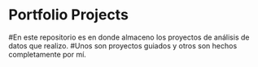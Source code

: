 # Portfolio Projects
#En este repositorio es en donde almaceno los proyectos de análisis de datos que realizo. 
#Unos son proyectos guiados y otros son hechos completamente por mí. 
